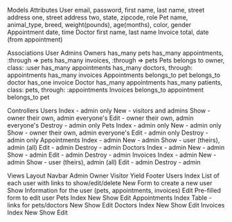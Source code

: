 Models
  Attributes
    User
      email, password, first name, last name, street address one, street address two, state, zipcode, role
    Pet
      name, animal_type, breed, weight(pounds), age(months), color, gender
    Appointment
      date, time
    Doctor
      first name, last name
    Invoice
      total, date (from appointment)

  Associations
    User
      Admins
      Owners
        has_many pets
        has_many appointments, :through => pets
        has_many invoices, :through => pets
    Pets
      belongs to owner, class: :user
      has_many appointments
      has_many doctors, through: appointments
      has_many invoices
    Appointments
      belongs_to pet
      belongs_to doctor
      has_one invoice
    Doctor
      has_many appointments
      has_many patients, class: pets, through: :appointments
    Invoices
      belongs_to appointment
      belongs_to pet

Controllers
  Users
    Index - admin only
    New - visitors and admins
    Show - owner their own, admin everyone's
    Edit - owner their own, admin everyone's
    Destroy - admin only
  Pets
    Index - admin only
    New - admin only
    Show - owner their own, admin everyone's
    Edit - admin only
    Destroy - admin only
  Appointments
    Index - admin
    New - admin
    Show - user (theirs), admin (all)
    Edit - admin
    Destroy - admin
  Doctors
    Index - admin
    New - admin
    Show - admin
    Edit - admin
    Destroy - admin
  Invoices
    Index - admin
    New - admin
    Show - user (theirs), admin (all)
    Edit - admin
    Destroy - admin

<!-- Update navbar and left column for links -->

Views
  Layout
    Navbar
      Admin
      Owner
      Visitor
    Yield
    Footer
  Users
    Index
      List of each user with links to show/edit/delete
    New
      Form to create a new user
    Show
      Information for the user (pets, appointments, invoices)
    Edit
      Pre-filled form to edit user
  Pets
    Index
    New
    Show
    Edit
  Appointments
    Index
      Table - links for pets/doctors
    New
    Show
    Edit
  Doctors
    Index
    New
    Show
    Edit
  Invoices
    Index
    New
    Show
    Edit